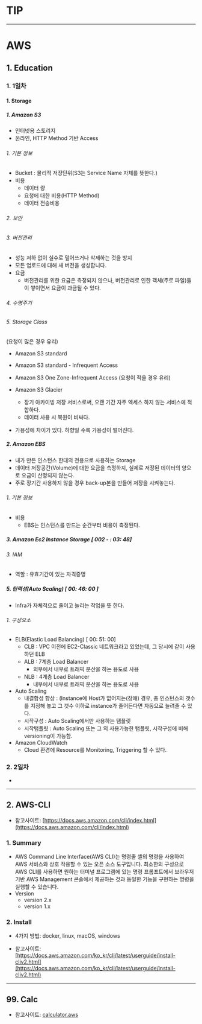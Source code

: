 # TIP
---


# AWS
## 1. Education
### 1. 1일차
#### 1. Storage
##### 1. Amazon S3
  - 인터넷용 스토리지
  - 온라인, HTTP Method 기반 Access

###### 1. 기본 정보
  - Bucket : 물리적 저장단위(S3는 Service Name 자체를 뜻한다.)
  - 비용
    - 데이터 량
    - 요청에 대한 비용(HTTP Method)
    - 데이터 전송비용
    
###### 2. 보안

###### 3. 버전관리
  - 성능 저하 없이 실수로 덮어쓰거나 삭제하는 것을 방지
  - 모든 업로드에 대해 새 버전을 생성합니다.
  - 요금
    - 버전관리를 위한 요금은 측정되지 않으나, 버전관리로 인한 객체(주로 파일)들이 쌓이면서 요금이 과금될 수 있다.

###### 4. 수명주기

###### 5. Storage Class
  (요청이 많은 경우 유리)
  - Amazon S3 standard
  - Amazon S3 standard - Infrequent Access
  - Amazon S3 One Zone-Infrequent Access
  (요청이 적을 경우 유리)
  
  - Amazon S3 Glacier
    - 장기 아카이빙 저장 서비스로써, 오랜 기간 자주 엑세스 하지 않는 서비스에 적합하다.
    - 데이터 사용 시 복원이 비싸다.
  
  - 가용성에 차이가 있다. 하향일 수록 가용성이 떨어진다.
    
##### 2. Amazon EBS
  - 내가 만든 인스턴스 한대의 전용으로 사용하는 Storage
  - 데이터 저장공간(Volume)에 대한 요금을 측정하지, 실제로 저장된 데이터의 양으로 요금이 산정되지 않는다.
  - 주로 장기간 사용하지 않을 경우 back-up본을 만들어 저장을 시켜놓는다.
    
###### 1. 기본 정보
  - 비용
    - EBS는 인스턴스를 만드는 순간부터 비용이 측정된다.
      
##### 3. Amazon Ec2 Instance Storage [ 002 - : 03: 48]

###### 3. IAM
  - 역할 : 유효기간이 있는 자격증명
    
##### 5. 탄력성(Auto Scaling) [ 00: 46: 00 ]
  - Infra가 자체적으로 줄이고 늘리는 작업을 뜻 한다.
    
###### 1. 구성요소
  - ELB(Elastic Load Balancing) [ 00: 51: 00]
    - CLB : VPC 이전에 EC2-Classic 네트워크라고 있었는데, 그 당시에 같이 사용하던 ELB
    - ALB : 7계층 Load Balancer
      - 외부에서 내부로 트래픽 분산을 하는 용도로 사용
    - NLB : 4계층 Load Balancer
      - 내부에서 내부로 트래픽 분산을 하는 용도로 사용
  - Auto Scaling
    - 내결함성 향상 : (Instance에 Host가 없어지는(장애) 경우, 총 인스턴스의 갯수를 지정해 놓고 그 갯수 이하로 instance가 줄어든다면 자동으로 늘려줄 수 있다.
    - 시작구성 : Auto Scaling에서만 사용하는 탬플릿 
    - 시작탬플릿 : Auto Scaling 또는 그 외 사용가능한 탬플릿, 시작구성에 비해 versioning이 가능함.
  - Amazon CloudWatch
    - Cloud 환경에 Resource를 Monitoring, Triggering 할 수 있다.

### 2. 2일차
  - 

---


## 2. AWS-CLI
  - 참고사이트: [https://docs.aws.amazon.com/cli/index.html](https://docs.aws.amazon.com/cli/index.html)
  
### 1. Summary
  - AWS Command Line Interface(AWS CLI)는 명령줄 셸의 명령을 사용하여 AWS 서비스와 상호 작용할 수 있는 오픈 소스 도구입니다. 최소한의 구성으로 AWS CLI를 사용하면 원하는 터미널 프로그램에 있는 명령 프롬프트에서 브라우저 기반 AWS Management 콘솔에서 제공하는 것과 동일한 기능을 구현하는 명령을 실행할 수 있습니다.
  - Version
    - version 2.x
    - version 1.x
  
### 2. Install
  - 4가지 방법: docker, linux, macOS, windows
  
  * 참고사이트: [https://docs.aws.amazon.com/ko_kr/cli/latest/userguide/install-cliv2.html](https://docs.aws.amazon.com/ko_kr/cli/latest/userguide/install-cliv2.html)


---



## 99. Calc
  * 참고사이트: [calculator.aws](calculator.aws)
